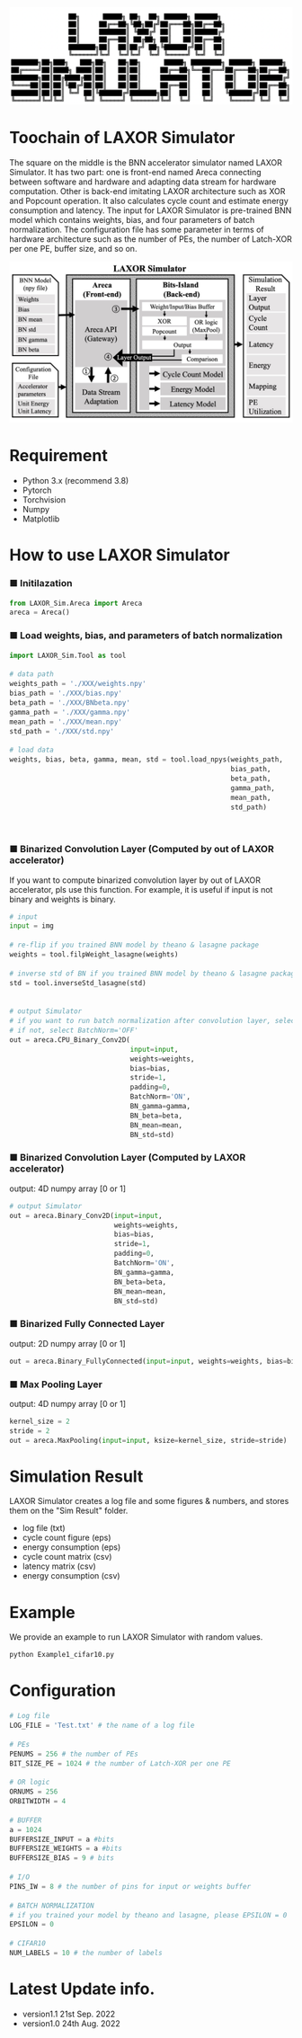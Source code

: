 ![](README/Logo.png)

# Toochain of LAXOR Simulator
The square on the middle is the BNN accelerator simulator named LAXOR Simulator. It has two part: one is front-end named Areca connecting between software and hardware and adapting data stream for hardware computation. Other is back-end imitating LAXOR architecture such as XOR and Popcount operation. It also calculates cycle count and estimate energy consumption and latency. The input for LAXOR Simulator is pre-trained BNN model which contains weights, bias, and four parameters of batch normalization. The configuration file has some parameter in terms of hardware architecture such as the number of PEs, the number of Latch-XOR per one PE, buffer size, and so on.

![](README/fig_overview.jpg)

# Requirement

* Python 3.x (recommend 3.8)
* Pytorch
* Torchvision
* Numpy
* Matplotlib

# How to use LAXOR Simulator
### ■ Initilazation
```python
from LAXOR_Sim.Areca import Areca
areca = Areca()
```

### ■ Load weights, bias, and parameters of batch normalization
```python
import LAXOR_Sim.Tool as tool

# data path
weights_path = './XXX/weights.npy'
bias_path = './XXX/bias.npy'
beta_path = './XXX/BNbeta.npy'
gamma_path = './XXX/gamma.npy'
mean_path = './XXX/mean.npy'
std_path = './XXX/std.npy'

# load data
weights, bias, beta, gamma, mean, std = tool.load_npys(weights_path,
                                                       bias_path,
                                                       beta_path,
                                                       gamma_path,
                                                       mean_path,
                                                       std_path)
                                                       
                                                       

```

### ■ Binarized Convolution Layer (Computed by out of LAXOR accelerator)
If you want to compute binarized convolution layer by out of LAXOR accelerator, pls use this function. For example, it is useful if input is not binary and weights is binary.
```python
# input
input = img

# re-flip if you trained BNN model by theano & lasagne package
weights = tool.filpWeight_lasagne(weights)

# inverse std of BN if you trained BNN model by theano & lasagne package
std = tool.inverseStd_lasagne(std)


# output Simulator
# if you want to run batch normalization after convolution layer, select BatchNorm='ON'.
# if not, select BatchNorm='OFF'
out = areca.CPU_Binary_Conv2D(
                              input=input,
                              weights=weights,
                              bias=bias,
                              stride=1,
                              padding=0,
                              BatchNorm='ON',
                              BN_gamma=gamma,
                              BN_beta=beta,
                              BN_mean=mean,
                              BN_std=std)
```

### ■ Binarized Convolution Layer (Computed by LAXOR accelerator)
output: 4D numpy array [0 or 1]
```python
# output Simulator
out = areca.Binary_Conv2D(input=input,
                          weights=weights,
                          bias=bias,
                          stride=1,
                          padding=0,
                          BatchNorm='ON',
                          BN_gamma=gamma,
                          BN_beta=beta,
                          BN_mean=mean,
                          BN_std=std)
```

### ■ Binarized Fully Connected Layer
output: 2D numpy array [0 or 1]
```python
out = areca.Binary_FullyConnected(input=input, weights=weights, bias=bias)
```

### ■ Max Pooling Layer
output: 4D numpy array [0 or 1]
```python
kernel_size = 2
stride = 2
out = areca.MaxPooling(input=input, ksize=kernel_size, stride=stride)
```

# Simulation Result
LAXOR Simulator creates a log file and some figures & numbers, and stores them on the "Sim Result" folder.
* log file (txt)
* cycle count figure (eps)
* energy consumption (eps)
* cycle count matrix (csv)
* latency matrix (csv)
* energy consumption (csv)

# Example
We provide an example to run LAXOR Simulator with random values.
```python
python Example1_cifar10.py
```

# Configuration
```python
# Log file
LOG_FILE = 'Test.txt' # the name of a log file

# PEs
PENUMS = 256 # the number of PEs
BIT_SIZE_PE = 1024 # the number of Latch-XOR per one PE

# OR logic
ORNUMS = 256
ORBITWIDTH = 4

# BUFFER
a = 1024
BUFFERSIZE_INPUT = a #bits
BUFFERSIZE_WEIGHTS = a #bits
BUFFERSIZE_BIAS = 9 # bits

# I/O
PINS_IW = 8 # the number of pins for input or weights buffer

# BATCH NORMALIZATION
# if you trained your model by theano and lasagne, please EPSILON = 0
EPSILON = 0

# CIFAR10
NUM_LABELS = 10 # the number of labels
```

# Latest Update info.
* version1.1 21st Sep. 2022 
* version1.0 24th Aug. 2022 
